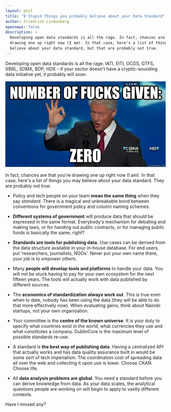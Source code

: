 ```yaml
---
layout: post
title: "8 Stupid Things you probably believe about your Data Standard"
author: Friedrich Lindenberg
opennews: false
description: >
  Developing open data standards is all the rage. In fact, chances are that you're
  drawing one up right now (I am). In that case, here's a list of things you may
  believe about your data standard, but that are probably not true.
---
```


Developing open data standards is all the rage. IATI, EITI, OCDS, GTFS,
XBRL, SDMX, BDP, HDX - if your sector doesn't have a cryptic-sounding
data initiative yet, it probably will soon.

<div class="captioned">
    <img src="/assets/images/fucks.jpg" class="img-responsive" alt="Even Bill C gives no fucks">
</div>

In fact, chances are that you're drawing one up right now (I am). In
that case, here's a list of things you may believe about your data
standard. They are probably not true:

* Policy and tech people on your team **mean the same thing** when they
  say *standard*. There is a magical and unbreakable bond between
  conventions for government policy and column naming schemes.

* **Different systems of government** will produce data that should be
  expressed in the same format. Everybody's mechanism for debating and
  making laws, or for handing out public contracts, or for managing 
  public funds is basically the same, right?

* **Standards are tools for publishing data.** Use cases can be derived
  from the data structure available in your in-house database. For end
  users, put 'researchers, journalists, NGOs'. Never put your own name
  there, your job is to *empower others*.

* Many **people will develop tools and platforms** to handle your data. You
  will not be stuck having to pay for your own *ecosystem* for the
  next fifteen years. The tools will actually work with data published
  by different sources.

* The **economics of standardization always work out**. This is true even
  when to date, nobody has been using the data (they will be able to do
  that more effectively now). When evaluating gains, think about Nairobi
  startups, not your own organisation.

* Your committee is the **centre of the known universe**. It is your duty to
  specify what countries exist in the world, what currencies they use and
  what constitutes a company. DublinCore is the maximum level of possible
  standards re-use.

* A standard is **the best way of publishing data**. Having a centralized
  API that actually works and has data quality assurance built in would
  be some sort of tech imperialism. The coordination cost of spreading
  data all over the web and collecting it upon use is lower. Choose CKAN.
  Choose life.

* All **data analysis problems are global**. You need a standard before you
  can derive knowledge from data. As your data scales, the analytical
  questions people are working on will begin to apply to vastly
  different contexts. 

Have I missed any?
